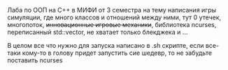 Лаба по ООП на С++ в МИФИ от 3 семестра на тему написания игры симуляции, где много классов и отношений между ними, тут 0 утечек, многопоток, ~~инновационные игровые механики~~, библиотека ncurses, переписанный std::vector, не хватает только блекджека и ...

В целом все что нужно для запуска написано в .sh скрипте, если все-таки кому-то в голову придет запустить сие шедевр, то не забудьте поставить ncurses
